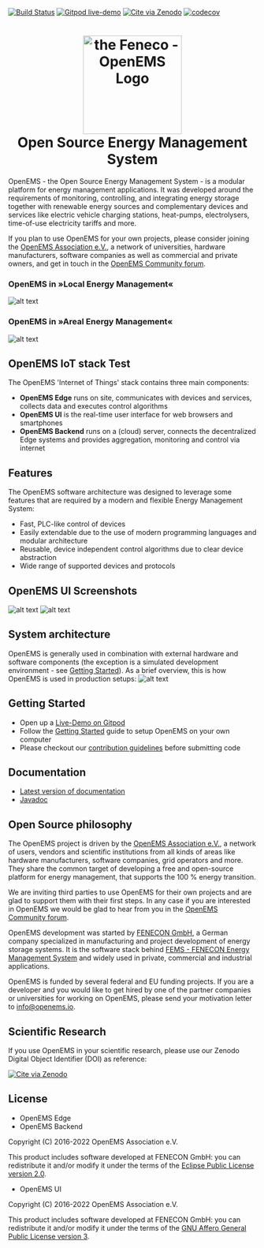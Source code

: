 [![Build Status](https://github.com/OpenEMS/openems/actions/workflows/build.yml/badge.svg)](https://github.com/OpenEMS/openems/actions/workflows/build.yml)
[![Gitpod live-demo](https://img.shields.io/badge/Gitpod-live--demo-blue?logo=gitpod)](https://gitpod.io/#https://github.com/OpenEMS/openems/tree/main)
[![Cite via Zenodo](https://zenodo.org/badge/DOI/10.5281/zenodo.4440884.svg)](https://doi.org/10.5281/zenodo.4440883)
[![codecov](https://codecov.io/gh/openems/openems/graph/badge.svg?token=xliIughqt1)](https://codecov.io/gh/openems/openems)

<h1 align="center">
  <img src="./doc/modules/ROOT/assets/images/OpenEMS-Logo.png" alt="the Feneco - OpenEMS Logo" width="200"></a>
  <br/>Open Source Energy Management System
</h1>

OpenEMS - the Open Source Energy Management System - is a modular platform for energy management applications. It was developed around the requirements of monitoring, controlling, and integrating energy storage together with renewable energy sources and complementary devices and services like electric vehicle charging stations, heat-pumps, electrolysers, time-of-use electricity tariffs and more.

If you plan to use OpenEMS for your own projects, please consider joining the [OpenEMS Association e.V.](https://openems.io/association), a network of universities, hardware manufacturers, software companies as well as commercial and private owners, and get in touch in the [OpenEMS Community forum](https://community.openems.io). 

### OpenEMS in »Local Energy Management«

![alt text](./doc/modules/ROOT/assets/images/local-energy-management.png "Local Energy Management")

### OpenEMS in »Areal Energy Management«

![alt text](./doc/modules/ROOT/assets/images/areal-energy-management.png "Areal Energy Management")

## OpenEMS IoT stack Test

The OpenEMS 'Internet of Things' stack contains three main components:

 * **OpenEMS Edge** runs on site, communicates with devices and services, collects data and executes control algorithms
 * **OpenEMS UI** is the real-time user interface for web browsers and smartphones
 * **OpenEMS Backend** runs on a (cloud) server, connects the decentralized Edge systems and provides aggregation, monitoring and control via internet

## Features

The OpenEMS software architecture was designed to leverage some features that are required by a modern and flexible Energy Management System:

 * Fast, PLC-like control of devices
 * Easily extendable due to the use of modern programming languages and modular architecture
 * Reusable, device independent control algorithms due to clear device abstraction
 * Wide range of supported devices and protocols

## OpenEMS UI Screenshots

![alt text](./doc/modules/ROOT/assets/images/ui-live.png "OpenEMS UI Live View")
![alt text](./doc/modules/ROOT/assets/images/ui-history.png "OpenEMS UI History View")

## System architecture

OpenEMS is generally used in combination with external hardware and software components
(the exception is a simulated development environment - see [Getting Started](https://openems.github.io/openems.io/openems/latest/gettingstarted.html)). As a brief overview, this is how OpenEMS is used in production setups:
![alt text](./doc/modules/ROOT/assets/images/system-architecture.png "OpenEMS System Architecture")

## Getting Started

* Open up a [Live-Demo on Gitpod](https://gitpod.io/#https://github.com/OpenEMS/openems)
* Follow the [Getting Started](https://openems.github.io/openems.io/openems/latest/gettingstarted.html) guide to setup OpenEMS on your own computer
* Please checkout our [contribution guidelines](CONTRIBUTING.md) before submitting code

## Documentation

* [Latest version of documentation](https://openems.github.io/openems.io/openems/latest/introduction.html)
* [Javadoc](https://openems.github.io/openems.io/javadoc/)

## Open Source philosophy

The OpenEMS project is driven by the [OpenEMS Association e.V.](https://openems.io/association), a network of users, vendors and scientific institutions from all kinds of areas like hardware manufacturers, software companies, grid operators and more. They share the common target of developing a free and open-source platform for energy management, that supports the 100 % energy transition.

We are inviting third parties to use OpenEMS for their own projects and are glad to support them with their first steps. In any case if you are interested in OpenEMS we would be glad to hear from you in the [OpenEMS Community forum](https://community.openems.io).

OpenEMS development was started by [FENECON GmbH](https://www.fenecon.de), a German company specialized in manufacturing and project development of energy storage systems. It is the software stack behind [FEMS - FENECON Energy Management System](https://fenecon.de/page/fems) and widely used in private, commercial and industrial applications.

OpenEMS is funded by several federal and EU funding projects. If you are a developer and you would like to get hired by one of the partner companies or universities for working on OpenEMS, please send your motivation letter to info@openems.io.

## Scientific Research

If you use OpenEMS in your scientific research, please use our Zenodo Digital Object Identifier (DOI) as reference:

[![Cite via Zenodo](https://zenodo.org/badge/DOI/10.5281/zenodo.4440884.svg)](https://doi.org/10.5281/zenodo.4440883)

## License

* OpenEMS Edge 
* OpenEMS Backend

Copyright (C) 2016-2022 OpenEMS Association e.V.

This product includes software developed at FENECON GmbH: you can
redistribute it and/or modify it under the terms of the [Eclipse Public License version 2.0](LICENSE-EPL-2.0). 

 * OpenEMS UI

Copyright (C) 2016-2022 OpenEMS Association e.V.

This product includes software developed at FENECON GmbH: you can
redistribute it and/or modify it under the terms of the [GNU Affero General Public License version 3](LICENSE-AGPL-3.0).
